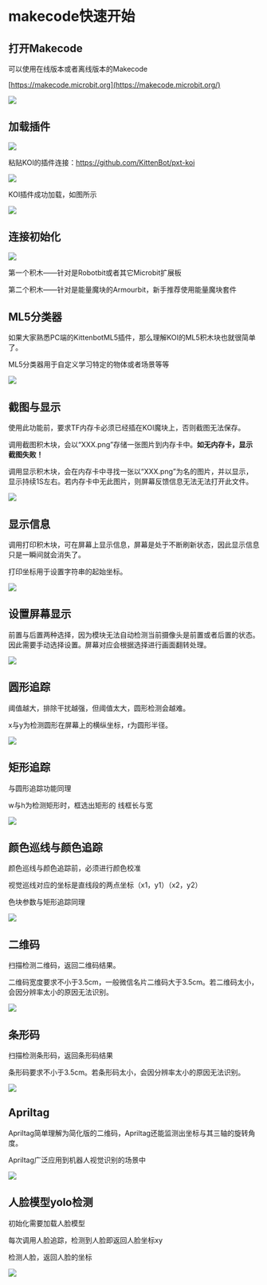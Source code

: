 # makecode快速开始

## 打开Makecode

可以使用在线版本或者离线版本的Makecode

[https://makecode.microbit.org](https://makecode.microbit.org/)

![](KOI01/01.png)



## 加载插件

![](KOI01/16.png)



粘贴KOI的插件连接：https://github.com/KittenBot/pxt-koi

![](KOI01/02.png)



KOI插件成功加载，如图所示	

![](KOI01/03.png)



## 连接初始化

![](KOI01/04.png)

第一个积木——针对是Robotbit或者其它Microbit扩展板

第二个积木——针对是能量魔块的Armourbit，新手推荐使用能量魔块套件



## ML5分类器

如果大家熟悉PC端的KittenbotML5插件，那么理解KOI的ML5积木块也就很简单了。

ML5分类器用于自定义学习特定的物体或者场景等等

![](KOI01/05.png)





## 截图与显示

使用此功能前，要求TF内存卡必须已经插在KOI魔块上，否则截图无法保存。

调用截图积木块，会以“XXX.png”存储一张图片到内存卡中。**如无内存卡，显示截图失败！**

调用显示积木块，会在内存卡中寻找一张以“XXX.png”为名的图片，并以显示，显示持续1S左右。若内存卡中无此图片，则屏幕反馈信息无法无法打开此文件。



![](KOI01/06.png)



## 显示信息

调用打印积木块，可在屏幕上显示信息，屏幕是处于不断刷新状态，因此显示信息只是一瞬间就会消失了。

打印坐标用于设置字符串的起始坐标。



![](KOI01/07.png)



## 设置屏幕显示

前置与后置两种选择，因为模块无法自动检测当前摄像头是前置或者后置的状态。因此需要手动选择设置。屏幕对应会根据选择进行画面翻转处理。

![](KOI01/08.png)



## 圆形追踪

阈值越大，排除干扰越强，但阈值太大，圆形检测会越难。

x与y为检测圆形在屏幕上的横纵坐标，r为圆形半径。

![](KOI01/09.png)



## 矩形追踪

与圆形追踪功能同理

w与h为检测矩形时，框选出矩形的 线框长与宽

![](KOI01/10.png)



## 颜色巡线与颜色追踪

颜色巡线与颜色追踪前，必须进行颜色校准

视觉巡线对应的坐标是直线段的两点坐标（x1，y1）（x2，y2）

色块参数与矩形追踪同理

![](KOI01/11.png)



## 二维码

扫描检测二维码，返回二维码结果。

二维码宽度要求不小于3.5cm，一般微信名片二维码大于3.5cm。若二维码太小，会因分辨率太小的原因无法识别。

![](KOI01/12.png)



## 条形码

扫描检测条形码，返回条形码结果

条形码要求不小于3.5cm。若条形码太小，会因分辨率太小的原因无法识别。

![](KOI01/13.png)



## Apriltag

Apriltag简单理解为简化版的二维码，Apriltag还能监测出坐标与其三轴的旋转角度。

Apriltag广泛应用到机器人视觉识别的场景中

![](KOI01/14.png)



## 人脸模型yolo检测

初始化需要加载人脸模型

每次调用人脸追踪，检测到人脸即返回人脸坐标xy

检测人脸，返回人脸的坐标

![](KOI01/15.png)

